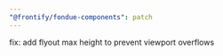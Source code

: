 ```yaml
---
"@frontify/fondue-components": patch
---
```


fix: add flyout max height to prevent viewport overflows
